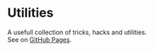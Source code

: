 # Utilities
A usefull collection of tricks, hacks and utilities.   
See on [GitHub Pages](https://shortdevelopment.github.io/Utilities/).
